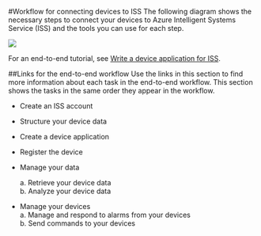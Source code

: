 <properties title="Workflow for connecting devices to ISS" pageTitle="Workflow for connecting devices to ISS" description="See the steps for connecting a device to ISS." metaKeywords="Intelligent Systems,ISS,IoT,workflow" services="intelligent-systems" solutions="" documentationCenter="" authors="jdecker" manager="alanth" videoId="" scriptId="" />

<tags ms.service="intelligent-systems" ms.devlang="na" ms.topic="article" ms.tgt_pltfrm="na" ms.workload="tbd" ms.date="11/13/2014" ms.author="jdecker" ms.prod="azure">

#Workflow for connecting devices to ISS
The following diagram shows the necessary steps to connect your devices to Azure Intelligent Systems Service (ISS) and the tools you can use for each step. 

![][1] 

For an end-to-end tutorial, see [Write a device application for ISS](./iss-write-device-app.md).  

##Links for the end-to-end workflow
Use the links in this section to find more information about each task in the end-to-end workflow. This section shows the tasks in the same order they appear in the workflow.  

-	Create an ISS account
-	Structure your device data
-	Create a device application
-	Register the device
-	Manage your data
	
	a.	Retrieve your device data  
	b.	Analyze your device data
-	Manage your devices  
	a.	Manage and respond to alarms from your devices   
	b.	Send commands to your devices

[1]: ./media/iss-workflow/iss-workflow-01.png